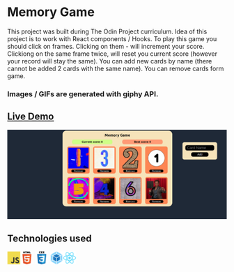 # Memory Game

This project was built during The Odin Project curriculum. Idea of this project is to work with React components / Hooks. To play this game you should click on frames. Clicking on them - will increment your score. Clickiong on the same frame twice, will reset you current score (however your record will stay the same). You can add new cards by name (there cannot be added 2 cards with the same name). You can remove cards form game.
### Images / GIFs are generated with giphy API.

## [Live Demo](https://iuriilepesevich.github.io/memory-card/)

![Website layout image](https://raw.githubusercontent.com/IuriiLepesevich/IuriiLepesevich/main/Images/memory-card.png)

## Technologies used

<img src="https://raw.githubusercontent.com/devicons/devicon/master/icons/javascript/javascript-original.svg" alt="javascript" width="30" height="30"/><img src="https://raw.githubusercontent.com/devicons/devicon/master/icons/html5/html5-original-wordmark.svg" alt="html5" width="30" height="30"/> <img src="https://raw.githubusercontent.com/devicons/devicon/master/icons/css3/css3-original-wordmark.svg" alt="css3" width="30" height="30"/> <img src="https://raw.githubusercontent.com/devicons/devicon/1119b9f84c0290e0f0b38982099a2bd027a48bf1/icons/webpack/webpack-original.svg" alt="css3" width="30" height="30"/><img src="https://raw.githubusercontent.com/devicons/devicon/1119b9f84c0290e0f0b38982099a2bd027a48bf1/icons/react/react-original.svg" alt="css3" width="30" height="30"/>
